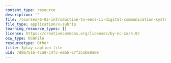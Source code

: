 ```yaml
---
content_type: resource
description: ''
file: /courses/6-02-introduction-to-eecs-ii-digital-communication-systems-fall-2012/7d86751b4ca9c4fceebb67f351b60a69_POetF9rX7Zw.srt
file_type: application/x-subrip
learning_resource_types: []
license: https://creativecommons.org/licenses/by-nc-sa/4.0/
ocw_type: OCWFile
resourcetype: Other
title: 3play caption file
uid: 7d86751b-4ca9-c4fc-eebb-67f351b60a69
---
```

